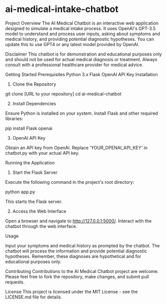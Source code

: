 # ai-medical-intake-chatbot

Project Overview
The AI Medical Chatbot is an interactive web application designed to simulate a medical intake process. It uses OpenAI's GPT-3.5 model to understand and process user inputs, asking about symptoms and medical history, and providing potential diagnostic hypotheses. You can update this to use GPT4 or any latest model provided by OpenAI.

Disclaimer
This chatbot is for demonstration and educational purposes only and should not be used for actual medical diagnosis or treatment. Always consult with a professional healthcare provider for medical advice.

Getting Started
Prerequisites
Python 3.x
Flask
OpenAI API Key
Installation

1) Clone the Repository

git clone [URL to your repository]
cd ai-medical-chatbot

2) Install Dependencies

Ensure Python is installed on your system.
Install Flask and other required libraries:

pip install Flask openai

3) OpenAI API Key

Obtain an API key from OpenAI.
Replace 'YOUR_OPENAI_API_KEY' in chatbot.py with your actual API key.

Running the Application

1) Start the Flask Server

Execute the following command in the project's root directory:

python app.py

This starts the Flask server.

2) Access the Web Interface

Open a browser and navigate to http://127.0.0.1:5000/.
Interact with the chatbot through the web interface.

Usage

Input your symptoms and medical history as prompted by the chatbot.
The chatbot will process the information and provide potential diagnostic hypotheses.
Remember, these diagnoses are hypothetical and for educational purposes only.

Contributing
Contributions to the AI Medical Chatbot project are welcome. Please feel free to fork the repository, make changes, and submit pull requests.

License
This project is licensed under the MIT License - see the LICENSE.md file for details.

